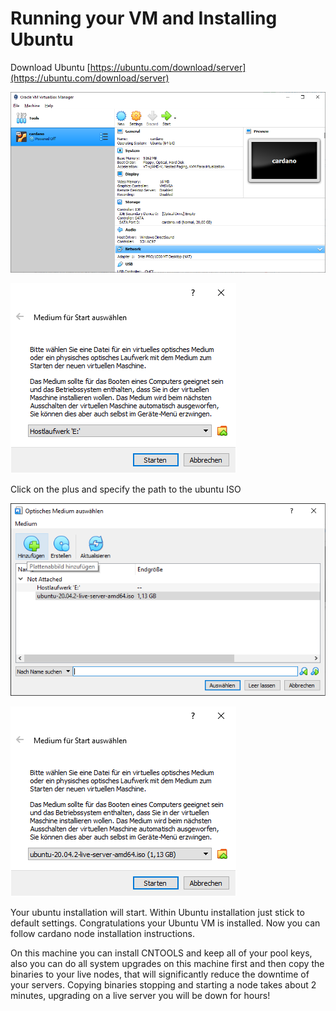 # Running your VM and Installing Ubuntu

Download Ubuntu [https://ubuntu.com/download/server](https://ubuntu.com/download/server)

![](../../.gitbook/assets/image%20%2868%29.png)

![](../../.gitbook/assets/image%20%2875%29.png)

Click on the plus and specify the path to the ubuntu ISO

![](../../.gitbook/assets/image%20%2859%29.png)

![](../../.gitbook/assets/image%20%2849%29.png)

Your ubuntu installation will start. Within Ubuntu installation just stick to default settings. Congratulations your Ubuntu VM is installed. Now you can follow cardano node installation instructions.   
  
On this machine you can install CNTOOLS and keep all of your pool keys, also you can do all system upgrades on this machine first and then copy the binaries to your live nodes, that will significantly reduce the downtime of your servers. Copying binaries stopping and starting a node takes about 2 minutes, upgrading on a live server you will be down for hours!

